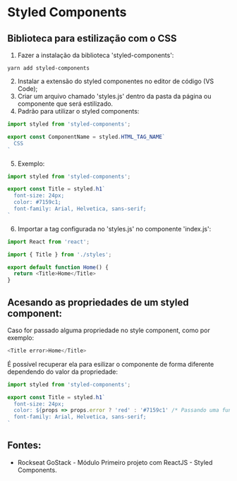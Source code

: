 # Styled Components 
## Biblioteca para estilização com o CSS

1. Fazer a instalação da biblioteca 'styled-components':
```
yarn add styled-components
```
2. Instalar a extensão do styled componentes no editor de código (VS Code);
3. Criar um arquivo chamado 'styles.js' dentro da pasta da página ou componente que será estilizado. 
4. Padrão para utilizar o styled components:
```javascript
import styled from 'styled-components';

export const ComponentName = styled.HTML_TAG_NAME`
  CSS
`
```
5. Exemplo:
```javascript
import styled from 'styled-components';

export const Title = styled.h1`
  font-size: 24px;
  color: #7159c1;
  font-family: Arial, Helvetica, sans-serif;
`
```
6. Importar a tag configurada no 'styles.js' no componente 'index.js':
```javascript
import React from 'react';

import { Title } from './styles';

export default function Home() {
  return <Title>Home</Title>
}
```

## Acesando as propriedades de um styled component:
Caso for passado alguma propriedade no style component, como por exemplo:
```javascript
<Title error>Home</Title>
``` 
É possível recuperar ela para esilizar o componente de forma diferente dependendo do valor da propriedade:
```javascript
import styled from 'styled-components';

export const Title = styled.h1`
  font-size: 24px;
  color: ${props => props.error ? 'red' : '#7159c1' /* Passando uma função é possível ter acesso as propriedades passadas ao componente*/}
  font-family: Arial, Helvetica, sans-serif;
`
```


## Fontes:
- Rockseat GoStack - Módulo Primeiro projeto com ReactJS - Styled Components.